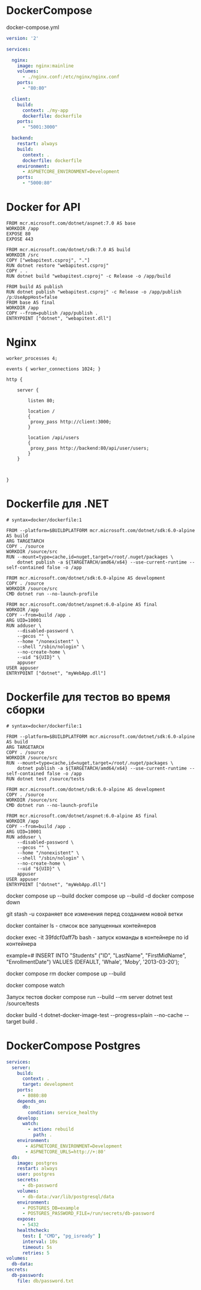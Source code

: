 # DockerCompose

docker-compose.yml
```yml
version: '2'

services:

  nginx:
    image: nginx:mainline
    volumes:
      - ./nginx.conf:/etc/nginx/nginx.conf
    ports:
      - "80:80"

  client:
    build:
      context: ./my-app
      dockerfile: dockerfile
    ports:
      - "5001:3000"

  backend:
    restart: always
    build:
      context: .
      dockerfile: dockerfile
    environment:
      - ASPNETCORE_ENVIRONMENT=Development
    ports:
      - "5000:80"
```

# Docker for API

```docker
FROM mcr.microsoft.com/dotnet/aspnet:7.0 AS base
WORKDIR /app
EXPOSE 80
EXPOSE 443

FROM mcr.microsoft.com/dotnet/sdk:7.0 AS build
WORKDIR /src
COPY ["webapitest.csproj", "."]
RUN dotnet restore "webapitest.csproj"
COPY . .
RUN dotnet build "webapitest.csproj" -c Release -o /app/build

FROM build AS publish
RUN dotnet publish "webapitest.csproj" -c Release -o /app/publish /p:UseAppHost=false
FROM base AS final
WORKDIR /app
COPY --from=publish /app/publish .
ENTRYPOINT ["dotnet", "webapitest.dll"]
```

# Nginx

```
worker_processes 4;

events { worker_connections 1024; }

http {

    server {
    
        listen 80;

        location /
        {
         proxy_pass http://client:3000;
        }

        location /api/users 
        {
         proxy_pass http://backend:80/api/user/users;
        }
    }



}
```
# Dockerfile для .NET

```
# syntax=docker/dockerfile:1

FROM --platform=$BUILDPLATFORM mcr.microsoft.com/dotnet/sdk:6.0-alpine AS build
ARG TARGETARCH
COPY . /source
WORKDIR /source/src
RUN --mount=type=cache,id=nuget,target=/root/.nuget/packages \
    dotnet publish -a ${TARGETARCH/amd64/x64} --use-current-runtime --self-contained false -o /app

FROM mcr.microsoft.com/dotnet/sdk:6.0-alpine AS development
COPY . /source
WORKDIR /source/src
CMD dotnet run --no-launch-profile

FROM mcr.microsoft.com/dotnet/aspnet:6.0-alpine AS final
WORKDIR /app
COPY --from=build /app .
ARG UID=10001
RUN adduser \
    --disabled-password \
    --gecos "" \
    --home "/nonexistent" \
    --shell "/sbin/nologin" \
    --no-create-home \
    --uid "${UID}" \
    appuser
USER appuser
ENTRYPOINT ["dotnet", "myWebApp.dll"]
```

# Dockerfile для тестов во время сборки

```
# syntax=docker/dockerfile:1

FROM --platform=$BUILDPLATFORM mcr.microsoft.com/dotnet/sdk:6.0-alpine AS build
ARG TARGETARCH
COPY . /source
WORKDIR /source/src
RUN --mount=type=cache,id=nuget,target=/root/.nuget/packages \
    dotnet publish -a ${TARGETARCH/amd64/x64} --use-current-runtime --self-contained false -o /app
RUN dotnet test /source/tests

FROM mcr.microsoft.com/dotnet/sdk:6.0-alpine AS development
COPY . /source
WORKDIR /source/src
CMD dotnet run --no-launch-profile

FROM mcr.microsoft.com/dotnet/aspnet:6.0-alpine AS final
WORKDIR /app
COPY --from=build /app .
ARG UID=10001
RUN adduser \
    --disabled-password \
    --gecos "" \
    --home "/nonexistent" \
    --shell "/sbin/nologin" \
    --no-create-home \
    --uid "${UID}" \
    appuser
USER appuser
ENTRYPOINT ["dotnet", "myWebApp.dll"]
```

docker compose up --build
docker compose up --build -d
docker compose down

git stash -u  сохраняет все изменения перед созданием новой ветки

docker container ls  - список все запущенных контейнеров

docker exec -it 39fdcf0aff7b bash  - запуск команды в контейнере по id контейнера

example=# INSERT INTO "Students" ("ID", "LastName", "FirstMidName", "EnrollmentDate") VALUES (DEFAULT, 'Whale', 'Moby', '2013-03-20');

docker compose rm
docker compose up --build

docker compose watch

Запуск тестов
docker compose run --build --rm server dotnet test /source/tests

docker build -t dotnet-docker-image-test --progress=plain --no-cache --target build .

# DockerCompose Postgres

```yml
services:
  server:
    build:
      context: .
      target: development
    ports:
      - 8080:80
    depends_on:
      db:
        condition: service_healthy
    develop:
      watch:
        - action: rebuild
          path: .
    environment:
       - ASPNETCORE_ENVIRONMENT=Development
       - ASPNETCORE_URLS=http://+:80'
  db:
    image: postgres
    restart: always
    user: postgres
    secrets:
      - db-password
    volumes:
      - db-data:/var/lib/postgresql/data
    environment:
      - POSTGRES_DB=example
      - POSTGRES_PASSWORD_FILE=/run/secrets/db-password
    expose:
      - 5432
    healthcheck:
      test: [ "CMD", "pg_isready" ]
      interval: 10s
      timeout: 5s
      retries: 5
volumes:
  db-data:
secrets:
  db-password:
    file: db/password.txt
```
